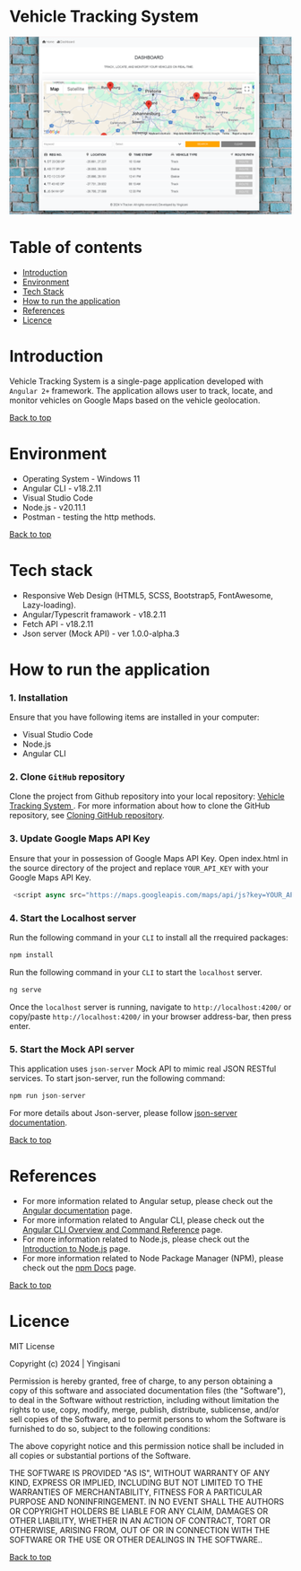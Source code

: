 # Vehicle Tracking System

![alt text](public/img/UI.png)
 
# Table of contents
- [Introduction](#introduction)
- [Environment](#environment)
- [Tech Stack](#tech-stack)
- [How to run the application](#how-to-run-the-application)
- [References](#references)
- [Licence](#licence)


# Introduction

Vehicle Tracking System is a single-page application developed with `Angular 2+` framework. The application allows user to track, locate, and monitor vehicles on Google Maps based on the vehicle geolocation. 

[Back to top](#table-of-contents)

# Environment

- Operating System - Windows 11
- Angular CLI - v18.2.11
- Visual Studio Code
- Node.js - v20.11.1
- Postman - testing the http methods.

[Back to top](#table-of-contents)

# Tech stack
- Responsive Web Design (HTML5, SCSS, Bootstrap5, FontAwesome, Lazy-loading).
- Angular/Typescrit framawork - v18.2.11
- Fetch API - v18.2.11
- Json server (Mock API) - ver 1.0.0-alpha.3

# How to run the application

### 1. Installation
Ensure that you have following items are installed in your computer:

- Visual Studio Code
- Node.js
- Angular CLI

### 2. Clone `GitHub` repository

Clone the project from Github repository into your local repository:  [ Vehicle Tracking System ](https://github.com/mystackbox/prj-vehicle-tracking-system). For more information about how to clone the GitHub repository, see [Cloning GitHub repository](https://docs.github.com/en/repositories/creating-and-managing-repositories/cloning-a-repository).

### 3. Update Google Maps API Key
Ensure that your in possession of Google Maps API Key. Open index.html in the source directory of the project and replace `YOUR_API_KEY` with your Google Maps API Key.

```javascript
 <script async src="https://maps.googleapis.com/maps/api/js?key=YOUR_API_KEY&loading=async&callback=Function.prototype&v=weekly"></script>
``` 
### 4. Start the Localhost server

Run the following command in your `CLI` to install all the rrequired packages:
```javascript
npm install
```
Run the following command in your `CLI` to start the `localhost` server.
```javascript
ng serve
``` 
Once the `localhost` server is running, navigate to `http://localhost:4200/` or copy/paste `http://localhost:4200/` in your browser address-bar, then press enter. 

### 5. Start the Mock API server
This application uses `json-server` Mock API to mimic real JSON RESTful services. To start json-server, run the following command:

```javascript
npm run json-server
``` 
For more details about Json-server, please follow [ json-server documentation](https://github.com/typicode/json-server).

[Back to top](#table-of-contents)

# References

- For more information related to Angular setup, please check out the [Angular documentation](https://angular.io/docs) page.
- For more information related to Angular CLI, please check out the [Angular CLI Overview and Command Reference](https://angular.io/cli) page.
- For more information related to Node.js, please check out the [Introduction to Node.js](https://nodejs.org/en/learn/getting-started/introduction-to-nodejs) page.
- For more information related to Node Package Manager (NPM), please check out the [npm Docs](https://docs.npmjs.com/) page.


[Back to top](#table-of-contents)

# Licence

MIT License

Copyright (c) 2024 | Yingisani

Permission is hereby granted, free of charge, to any person obtaining a copy of this software and associated documentation files (the "Software"), to deal in the Software without restriction, including without limitation the rights to use, copy, modify, merge, publish, distribute, sublicense, and/or sell copies of the Software, and to permit persons to whom the Software is furnished to do so, subject to the following conditions:

The above copyright notice and this permission notice shall be included in all copies or substantial portions of the Software.

THE SOFTWARE IS PROVIDED "AS IS", WITHOUT WARRANTY OF ANY KIND, EXPRESS OR IMPLIED, INCLUDING BUT NOT LIMITED TO THE WARRANTIES OF MERCHANTABILITY, FITNESS FOR A PARTICULAR PURPOSE AND NONINFRINGEMENT. IN NO EVENT SHALL THE AUTHORS OR COPYRIGHT HOLDERS BE LIABLE FOR ANY CLAIM, DAMAGES OR OTHER LIABILITY, WHETHER IN AN ACTION OF CONTRACT, TORT OR OTHERWISE, ARISING FROM, OUT OF OR IN CONNECTION WITH THE SOFTWARE OR THE USE OR OTHER DEALINGS IN THE SOFTWARE..

[Back to top](#table-of-contents)
